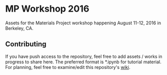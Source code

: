 # MP Workshop 2016
Assets for the Materials Project workshop happening August 11-12, 2016 in Berkeley, CA.

## Contributing

If you have push access to the repository, feel free to add assets / works in progress to share here. The preferred format is *.ipynb for tutorial material. For planning, feel free to examine/edit this repository's [wiki](https://github.com/materialsproject/workshop-2016/wiki).
